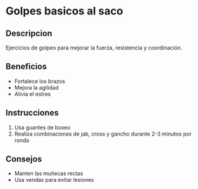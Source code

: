 # Golpes basicos al saco

## Descripcion
Ejercicios de golpeo para mejorar la fuerza, resistencia y coordinación.

## Beneficios
- Fortalece los brazos
- Mejora la agilidad
- Alivia el estres

## Instrucciones
1. Usa guantes de boxeo
2. Realiza combinaciones de jab, cross y gancho durante 2-3 minutos por ronda

## Consejos
- Manten las muñecas rectas
- Usa vendas para evitar lesiones